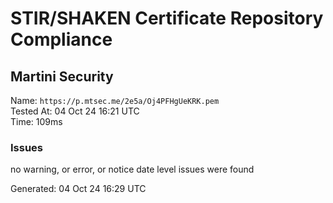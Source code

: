 # STIR/SHAKEN Certificate Repository Compliance

## Martini Security

Name: `https://p.mtsec.me/2e5a/Oj4PFHgUeKRK.pem`\
Tested At: 04 Oct 24 16:21 UTC\
Time: 109ms

### Issues

no warning, or error, or notice date level issues were found

Generated: 04 Oct 24 16:29 UTC